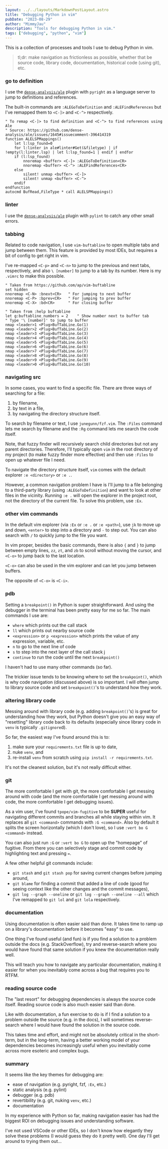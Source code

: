 ```yaml
---
layout: ../../layouts/MarkdownPostLayout.astro
title: "Debugging Python in vim"
pubDate: "2023-08-29"
author: "MimmyJau"
description: "Tools for debugging Python in vim."
tags: ["debugging", "python", "vim"]
---
```


This is a collection of processes and tools I use to debug Python in vim.

> tl;dr: make navigation as frictionless as possible, whether that be source code, library code, documentation, historical code (using git), etc.

### go to definition

I use the [`dense-analysis/ale`](https://github.com/dense-analysis/ale) plugin with `pyright` as a language server to jump to definitions and references.

The built-in commands are `:ALEGoToDefinition` and `:ALEFindReferences` but I've remapped them to `<C-]>` and `<C-^>` respectively.

```vim
" To remap <C-]> to find definition and <C-^> to find references using Ale 
" Source: https://github.com/dense-analysis/ale/issues/1645#issuecomment-396414319
function ALELSPMappings()
    let l:lsp_found=0
    for l:linter in ale#linter#Get(&filetype) | if !empty(l:linter.lsp) | let l:lsp_found=1 | endif | endfor
    if (l:lsp_found)
        nnoremap <buffer> <C-]> :ALEGoToDefinition<CR>
        nnoremap <buffer> <C-^> :ALEFindReferences<CR>
    else
        silent! unmap <buffer> <C-]>
        silent! unmap <buffer> <C-^>
    endif
endfunction
autocmd BufRead,FileType * call ALELSPMappings()
```
### linter

I use the [`dense-analysis/ale`](https://github.com/dense-analysis/ale) plugin with `pylint` to catch any other small errors.

### tabbing

Related to code navigation, I use `vim-buftabline` to open multiple tabs and jump between them. This feature is provided by most IDEs, but requires a bit of config to get right in vim.

I've re-mapped `<C-p>` and `<C-n>` to jump to the previous and next tabs, respectively, and also `\ [number]` to jump to a tab by its number. Here is my `.vimrc` to make this possible.

``` vim
" Taken from https://github.com/ap/vim-buftabline
set hidden                  
nnoremap <C-N> :bnext<CR>   " For jumping to next buffer
nnoremap <C-P> :bprev<CR>   " For jumping to prev buffer
nnoremap <C-X> :bd<CR>      " For closing buffer

" Taken from :help buftabline
let g:buftabline_numbers = 2    " Show number next to buffer tab
" Type '\ [number]' to jump to buffer
nmap <leader>1 <Plug>BufTabLine.Go(1)
nmap <leader>2 <Plug>BufTabLine.Go(2)
nmap <leader>3 <Plug>BufTabLine.Go(3)
nmap <leader>4 <Plug>BufTabLine.Go(4)
nmap <leader>5 <Plug>BufTabLine.Go(5)
nmap <leader>6 <Plug>BufTabLine.Go(6)
nmap <leader>7 <Plug>BufTabLine.Go(7)
nmap <leader>8 <Plug>BufTabLine.Go(8)
nmap <leader>9 <Plug>BufTabLine.Go(9)
nmap <leader>0 <Plug>BufTabLine.Go(10)
```

### navigating src

In some cases, you want to find a specific file. There are three ways of searching for a file:
1) by filename, 
2) by text in a file, 
3) by navigating the directory structure itself.

To search by filename or text, I use `junegunn/fzf.vim`. The `:Files` command lets me search by filename and the `:Rg` command lets me search the code itself.

Note, that fuzzy finder will recursively search child directories but not any parent directories. Therefore, I'll typically open `vim` in the root directory of my project (to make fuzzy finder more effective) and then use `:Files` to open up whatever file I need.

To navigate the directory structure itself, `vim` comes with the default explorer `:e <directory>` or `:e .`.

However, a common navigation problem I have is I'll jump to a file belonging to a third-party library (using `:ALEGoToDefinition`) and want to look at other files in the vicinity. Running `:e .` will open the explorer in the project root, not the directory of the current file. To solve this problem, use `:Ex`.


### other vim commands

In the default vim explorer (via `:Ex` or `:e .` or `:e <path>`), use `jk` to move up and down, `<enter>` to step into a directory and `-` to step out. You can also search with `/` to quickly jump to the file you want.

In vim proper, besides the basic commands, there is also `{` and `}` to jump between empty lines, `zz`, `zt`, and `zb` to scroll without moving the cursor, and `<C-o>` to jump back to the last location.

`<C-o>` can also be used in the vim explorer and can let you jump between buffers.

The opposite of `<C-o>` is `<C-i>`.


### pdb

Setting a `breakpoint()` in Python is super straightforward. And using the debugger in the terminal has been pretty easy for me so far. The main commands I use are:

- `where` which prints out the call stack  
- `ll` which prints out nearby source code  
- `<expression>` or `p <expression>` which prints the value of any expression, variable, etc.  
- `n` to go to the next line of code  
- `s` to step into the next layer of the call stack  j
- `continue` to run the code until the next `breakpoint()`  

I haven't had to use many other commands (so far).

The trickier issue tends to be knowing where to set the `breakpoint()`, which is why code navigation (discussed above) is so important. I will often jump to library source code and set `breakpoint()`'s to understand how they work. 

### altering library code

Messing around with library code (e.g. adding `breakpoint()`'s) is great for understanding how they work, but Python doesn't give you an easy way of "resetting" library code back to its defaults (especially since library code in `venv` is typically `.gitignore`d).

So far, the easiest way I've found around this is to:
1) make sure your `requirements.txt` file is up to date,  
2) nuke `venv`, and 
3) re-install `venv` from scratch using `pip install -r requirements.txt`. 

It's not the cleanest solution, but it's not really difficult either. 

### git

The more comfortable I get with git, the more comfortable I get messing around with code (and the more comfortable I get messing around with code, the more comfortable I get debugging issues).  

As a vim user, I've found `tpope/vim-fugitive` to be **SUPER** useful for navigating different commits and branches all while staying within vim. It replaces all `git <command>` commands with `:G <command>`. Also by default it splits the screen horizontally (which I don't love), so I use `:vert bo G <command>` instead.

You can also just run `:G` or `:vert bo G` to open up the "homepage" of fugitive. From there you can selectively stage and commit code by highlighting text and pressing `=`.

A few other helpful git commands include:
- `git stash` and `git stash pop` for saving current changes before jumping around,
- `git blame` for finding a commit that added a line of code (good for seeing context like the other changes and the commit messages),
- `git log --graph --oneline` or `git log --graph --oneline --all` which I've remapped to `git lol` and `git lola` respectively.

### documentation

Using documentation is often easier said than done. It takes time to ramp up on a library's documentation before it becomes "easy" to use. 

One thing I've found useful (and fun) is if you find a solution to a problem outside the docs (e.g. StackOverflow), try and reverse-search where you would have found that same solution if you knew the documentation really well. 

This will teach you how to navigate any particular documentation, making it easier for when you inevitably come across a bug that requires you to RTFM.

### reading source code

The "last resort" for debugging dependencies is always the source code itself. Reading source code is also much easier said than done.

Like with documentation, a fun exercise to do is if I find a solution to a problem outside the source (e.g. in the docs), I will sometimes reverse-search where I would have found the solution in the source code. 

This takes time and effort, and might not be absolutely critical in the short-term, but in the long-term, having a better working model of your dependencies becomes increasingly useful when you inevitably come across more esoteric and complex bugs. 

### summary

It seems like the key themes for debugging are:
- ease of navigation (e.g. pyright, fzf, `:Ex`, etc.)
- static analysis (e.g. pylint)
- debugger (e.g. pdb)
- revertibility  (e.g. git, nuking `venv`, etc.)
- documentation

In my experience with Python so far, making navigation easier has had the biggest ROI on debugging issues and understanding software. 

I've not used VSCode or other IDEs, so I don't know how elegantly they solve these problems (I would guess they do it pretty well). One day I'll get around to trying them out...
